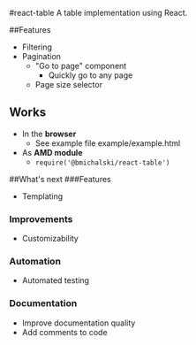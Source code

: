 #react-table
A table implementation using React.

##Features
* Filtering
* Pagination
  * "Go to page" component
    * Quickly go to any page
  * Page size selector

## Works
* In the **browser**
  * See example file example/example.html
* As **AMD module**
  * ```require('@bmichalski/react-table')```

##What's next
###Features
* Templating
### Improvements
* Customizability
### Automation
* Automated testing
### Documentation
* Improve documentation quality
* Add comments to code
